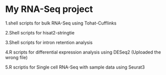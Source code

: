 # My RNA-Seq project
 1.shell scripts for bulk RNA-Seq using Tohat-Cufflinks
 
 2.Shell scripts for hisat2-stringtie
 
 3.Shell scripts for intron retention analysis
 
 4.R scripts for differential expression analysis using DESeq2 (Uploaded the wrong file)
 
 5.R scriptis for Single cell RNA-Seq with sample data using Seurat3
